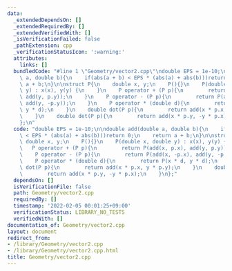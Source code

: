 ```yaml
---
data:
  _extendedDependsOn: []
  _extendedRequiredBy: []
  _extendedVerifiedWith: []
  _isVerificationFailed: false
  _pathExtension: cpp
  _verificationStatusIcon: ':warning:'
  attributes:
    links: []
  bundledCode: "#line 1 \"Geometry/vector2.cpp\"\ndouble EPS = 1e-10;\n\ndouble add(double\
    \ a, double b){\n    if(abs(a + b) < EPS * (abs(a) + abs(b)))return 0;\n    return\
    \ a + b;\n}\n\nstruct P{\n    double x, y;\n    P(){}\n    P(double x, double\
    \ y) : x(x), y(y) {\n    }\n    P operator + (P p){\n        return P(add(x, p.x),\
    \ add(y, p.y));\n    }\n    P operator - (P p){\n        return P(add(x, -p.x),\
    \ add(y, -p.y));\n    }\n    P operator * (double d){\n        return P(x * d,\
    \ y * d);\n    }\n    double dot(P p){\n        return add(x * p.x, y * p.y);\n\
    \    }\n    double det(P p){\n        return add(x * p.y, -y * p.x);\n    }\n\
    };\n"
  code: "double EPS = 1e-10;\n\ndouble add(double a, double b){\n    if(abs(a + b)\
    \ < EPS * (abs(a) + abs(b)))return 0;\n    return a + b;\n}\n\nstruct P{\n   \
    \ double x, y;\n    P(){}\n    P(double x, double y) : x(x), y(y) {\n    }\n \
    \   P operator + (P p){\n        return P(add(x, p.x), add(y, p.y));\n    }\n\
    \    P operator - (P p){\n        return P(add(x, -p.x), add(y, -p.y));\n    }\n\
    \    P operator * (double d){\n        return P(x * d, y * d);\n    }\n    double\
    \ dot(P p){\n        return add(x * p.x, y * p.y);\n    }\n    double det(P p){\n\
    \        return add(x * p.y, -y * p.x);\n    }\n};"
  dependsOn: []
  isVerificationFile: false
  path: Geometry/vector2.cpp
  requiredBy: []
  timestamp: '2022-02-05 00:01:25+09:00'
  verificationStatus: LIBRARY_NO_TESTS
  verifiedWith: []
documentation_of: Geometry/vector2.cpp
layout: document
redirect_from:
- /library/Geometry/vector2.cpp
- /library/Geometry/vector2.cpp.html
title: Geometry/vector2.cpp
---
```

